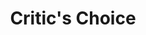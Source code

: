 ---
title: Critic's Choice
year: 1962
opening_date: 1962-09-27
closing_date: 1962-10-06
layout: productions
image:
image_caption:
image_credit:
playbill:
category:
Theatre: Theatre Jacksonville
Venue: Little Theatre
cast:
  Parker Ballantine: Roby Robson
  Angela Ballantine: Sabina Meyer
  John Ballantine: George Turbow
  Dion Kapakos: Jack Brawley
  Essie: Mary Frances Thornhill
  Charlotte Orr: Pat Eyster
  Ivy London: Thelma Mayerson
crew:
  Director: George Ballis
  Set Designer: Ben Jones
  Scenic Art Work: Bob Krell
  Technical Director: Pete House
  Lighting Designer: Chase Ambler
  Stage Manager: A. Ira Fink
  Lighting: 
    - Peggy Miller
    - Danny Henson
  Sound: 
    - Marge Rocca
    - Madge Bruner
  Costumes: Frank Ridge
  Properties: 
    - Helen Cochran
    - Bill Thornton
    - Ailene Crippen 
    - Esther Barnes
    - Mary Frances Thornhill
    - Jean Charles
    - Doris Thornhill
    - Ellen Black
    - Linda Simmons
    - Ed Poole
  Make-Up: 
    - Marion Conner
    - Helen Nehl
    - Doris Hindin
    - Beverly Fink
  Contruction and Painting: 
    - Ellen Black
    - Gladys Dale
    - Peggy Miller
    - Larry Aiken
    - Danny Henson
    - Eula Walters
    - Margaret Mahler
    - Pete House
    - Joanne House
    - D.E. Wimer
external_links:
---